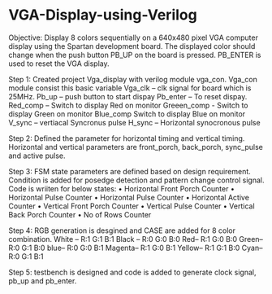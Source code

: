 # VGA-Display-using-Verilog
Objective: Display 8 colors sequentially on a 640x480 pixel VGA computer display using the Spartan development board. The displayed color should change when the push button PB_UP on the board is pressed. PB_ENTER is used to reset the VGA display.

Step 1: Created project Vga_display with verilog module vga_con.
Vga_con module consist this basic variable 
Vga_clk – clk signal for board which is 25MHz.
Pb_up –  push button to start dispay
Pb_enter – To reset dispay.
Red_comp – Switch to display Red on monitor
Greeen_comp - Switch to display Green on monitor
Blue_comp  Switch to display Blue on monitor
V_sync – vertiacal Syncronus pulse
H_sync – Horizontal synocronous pulse

Step 2:  Defined the parameter for horizontal timing and vertical timing. Horizontal and vertical parameters are front_porch, back_porch, sync_pulse and active pulse. 

Step 3: FSM state parameters are defined based on design requirement. Condition is added for posedge detection and pattern change control signal. Code is wriiten for below states:
•	Horizontal Front Porch Counter
•	Horizontal Pulse Counter
•	Horizontal Pulse Counter
•	Horizontal Active Counter
•	Vertical Front Porch Counter
•	Vertical Pulse Counter
•	Vertical Back Porch Counter
•	No of Rows Counter

Step 4: RGB generation is desgined and CASE are added for 8 color combination.
White – R:1 G:1 B:1
Black – R:0 G:0 B:0
Red– R:1 G:0 B:0
Green– R:0 G:1 B:0
blue– R:0 G:0 B:1
Magenta– R:1 G:0 B:1
Yellow– R:1 G:1 B:0
Cyan– R:0 G:1 B:1

Step 5: testbench is designed and code is added to generate clock signal, pb_up and pb_enter. 
